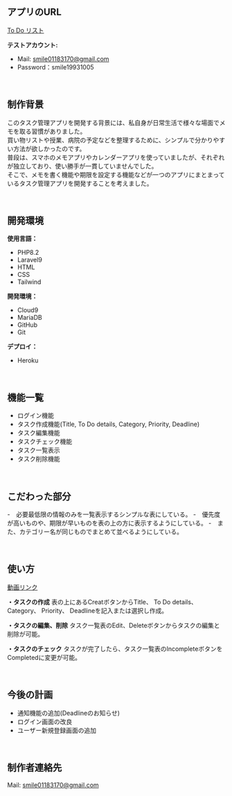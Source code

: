 <br />

## アプリのURL


<a href="https://to-do-rist-c67dabfc11d8.herokuapp.com/login">To Do リスト</a>

<b>テストアカウント:</b>
- Mail: smile01183170@gmail.com
- Password：smile19931005


<br />

## 制作背景

このタスク管理アプリを開発する背景には、私自身が日常生活で様々な場面でメモを取る習慣がありました。<br />
買い物リストや授業、病院の予定などを整理するために、シンプルで分かりやすい方法が欲しかったのです。<br />
普段は、スマホのメモアプリやカレンダーアプリを使っていましたが、それぞれが独立しており、使い勝手が一貫していませんでした。<br />
そこで、メモを書く機能や期限を設定する機能などが一つのアプリにまとまっているタスク管理アプリを開発することを考えました。

<br />

## 開発環境

<b>使用言語：</b>
- PHP8.2
- Laravel9
- HTML
- CSS
- Tailwind

<b>開発環境：</b>
- Cloud9
- MariaDB
- GitHub
- Git

<b>デプロイ：</b>
- Heroku

<br />

## 機能一覧

- ログイン機能
- タスク作成機能(Title, To Do details, Category, Priority, Deadline)
- タスク編集機能
- タスクチェック機能
- タスク一覧表示
- タスク削除機能

<br />

## こだわった部分

-　必要最低限の情報のみを一覧表示するシンプルな表にしている。
-　優先度が高いものや、期限が早いものを表の上の方に表示するようにしている。
-　また、カテゴリー名が同じものでまとめて並べるようにしている。

<br />

## 使い方

<a href="https://drive.google.com/file/d/1SWbfIIraCr22hxnPpahlvUo5PXRbbrKG/view?usp=sharing">動画リンク</a>

<b>・タスクの作成</b>
表の上にあるCreatボタンからTitle、 To Do details、 Category、 Priority、 Deadlineを記入または選択し作成。

<b>・タスクの編集、削除</b>
タスク一覧表のEdit、Deleteボタンからタスクの編集と削除が可能。

<b>・タスクのチェック</b>
タスクが完了したら、タスク一覧表のIncompleteボタンをCompletedに変更が可能。

<br />

## 今後の計画

- 通知機能の追加(Deadlineのお知らせ)
- ログイン画面の改良
- ユーザー新規登録画面の追加

<br />

## 制作者連絡先

Mail: smile01183170@gmail.com

